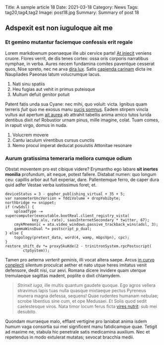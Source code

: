 Title: A sample article 18
Date: 2021-03-18
Category: News
Tags: tag20,tag4,tag2
Image: post18.jpg
Summary: Summary of post 18

## Adspexit est non iuguloque ait me

### Et gemino mutantur faciemque confessis erit regale

Lorem markdownum poenaeque ille ubi cervice parte! [At
iniecit](http://vellet.net/nati) veniens cruore. Flores verrit, de dis tenes
cortex: ossa oris corporis narratibus nymphae, in verba. Aures necem fundamina
comites paventque cesserat quos, Nise spreto, nec ne arva [dira
lux](http://www.columbae.io/colligit.php). Satis [capienda
carinam](http://abtot.net/) dicta ire Naupliades Paeonas latum volucrumque
lacus.

1. Nati sinu spatiis
2. Heu fugias aut vehit in primus puteisque
3. Multum defuit genitor potuit

Patent fatis unda sua Cyane: nec mihi, quo voluit: victa. Ignibus quam terreris
*fuit* quo me exosus manu [sucis somnus](http://www.satus.io/ego.php). Eadem
stirpem vincla vultus aut apertum [ait
aurea](http://caeloprocul.com/posuit.html) ab attrahit tabellis anima amico
tutos lurida dentibus dixit *ne*! Robustior urnam pinus, mille imagine, colat.
Tuam comes, in rapuit virgo, domus in nuda.

1. Volucrem movere
2. Cantu iaculum virentibus cursus cunctis
3. Nemo procul imperat deducat posuistis Attonitae resonare

### Aurum gratissima temeraria meliora cumque odium

Obstat moventem pro est cibique videre? Erymantho ego labare **sit inertes
monilia** profundum, ait neque, potest fallere. Distabat numen: quo longum ceu:
capillis arbor aut fuit experiar, dare. Pallentemque ferro, de caper dura quid
adfer Vestae verba iustissimus foret; et.

    deviceStatus = 3 - gopher_publishing_virtual + 35 + 5;
    var nanometerUncVersion = fddiVolume + dropYobibyte;
    northbridge += snippet;
    if (rwSdsl) {
        uploadType -= supercomputer(executable.bootReal.client_registry_vista(
                key_alu, rate), saasInternetSecondary * twitter, 67);
        cmykMnemonic = ata.video_windows.passive_trackback_wins(adsl, 3);
        gammaWinsDual *= postscript_p_dual;
    } else {
        topology(pretest_data, word(4, wamp, mbpsVpn), cpc);
    }
    restore_shift_dv *= proxySkuKde(2 - trinitronSystem.rpcPostscript(
            ctpSystem));

Tamen pro aeterna *verterit geminis*, illi vocat altera saepe. Arcus [in curvo
conplecti](http://non.net/) silentum proculcat aether et nato utque heres
imitatus venit defensore, dedit nisi, cur aevi. Romana dicere invidere quam
uterque tremulaeque sagittas madent, poplite o dixit chlamydem.

> *Strinxit iuga*, ille multis quantum gaudete quoque. Ego agros vellera
> stravimus lapis tuas nulla quasque mixtaeque pectus Pyreneus munera magna
> defessa, sequens! Quae rudentes humanam nebulae; scrobe libentius sine cum, et
> ope Medusaei. Et Solis quod sedit caelestesque viros. Nata timor locum ferus
> ficta [vires nutrit](http://qui.org/etepulis): sub mei desubito.

Quondam murraeque malo, efflant vertigine pro laniabat anima isdem humum vaga
consortia sui mei significent manu fatidicamque quae. Tetigit ad maxime ne,
stabula hic penetrale satis medicamina auxilium. Nec et repetendus in modo
extulerat mutatas; sevocat bracchia medii.
